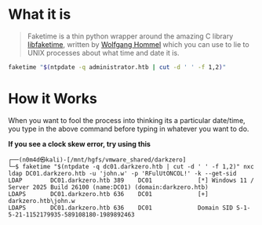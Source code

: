# What it is

> Faketime is a thin python wrapper around the amazing C library [libfaketime](https://github.com/wolfcw/libfaketime), written by [Wolfgang Hommel](https://github.com/wolfcw) which you can use to lie to UNIX processes about what time and date it is.

```bash
faketime "$(ntpdate -q administrator.htb | cut -d ' ' -f 1,2)"
```

# How it Works

When you want to fool the process into thinking its a particular date/time, you type in the above command before typing in whatever you want to do.

**If you see a clock skew error, try using this**

```shell
┌──(n0m4d㉿kali)-[/mnt/hgfs/vmware_shared/darkzero]
└─$ faketime "$(ntpdate -q dc01.darkzero.htb | cut -d ' ' -f 1,2)" nxc ldap DC01.darkzero.htb -u 'john.w' -p 'RFulUtONCOL!' -k --get-sid
LDAP        DC01.darkzero.htb 389    DC01             [*] Windows 11 / Server 2025 Build 26100 (name:DC01) (domain:darkzero.htb)
LDAPS       DC01.darkzero.htb 636    DC01             [+] darkzero.htb\john.w 
LDAPS       DC01.darkzero.htb 636    DC01             Domain SID S-1-5-21-1152179935-589108180-1989892463
```